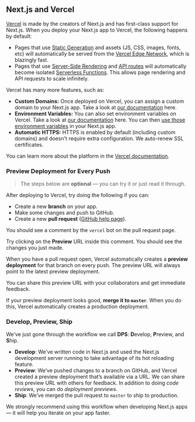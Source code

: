 ## Next.js and Vercel

[Vercel](https://vercel.com/) is made by the creators of Next.js and has first-class support for Next.js. When you deploy your Next.js app to Vercel, the following happens by default:

+   Pages that use [Static Generation](https://www.nextjs.cn/docs/basic-features/pages#static-generation-recommended) and assets (JS, CSS, images, fonts, etc) will automatically be served from the [Vercel Edge Network](https://vercel.com/docs/edge-network/overview), which is blazingly fast.
+   Pages that use [Server-Side Rendering](https://www.nextjs.cn/docs/basic-features/pages#server-side-rendering) and [API routes](https://www.nextjs.cn/docs/api-routes/introduction) will automatically become isolated [Serverless Functions](https://vercel.com/docs/serverless-functions/introduction). This allows page rendering and API requests to scale infinitely.

Vercel has many more features, such as:

+   **Custom Domains:** Once deployed on Vercel, you can assign a custom domain to your Next.js app. Take a look at [our documentation](https://vercel.com/docs/custom-domains) here.
+   **Environment Variables:** You can also set environment variables on Vercel. Take a look at [our documentation](https://vercel.com/docs/build-step#environment-variables) here. You can then [use those environment variables](https://www.nextjs.cn/docs/basic-features/environment-variables#loading-environment-variables) in your Next.js app.
+   **Automatic HTTPS:** HTTPS is enabled by default (including custom domains) and doesn't require extra configuration. We auto-renew SSL certificates.

You can learn more about the platform in the [Vercel documentation](https://vercel.com/docs).

### Preview Deployment for Every Push

> The steps below are **optional** — you can try it or just read it through.

After deploying to Vercel, try doing the following if you can:

+   Create a new **branch** on your app.
+   Make some changes and push to GitHub.
+   Create a new **pull request** ([GitHub help page](https://help.github.com/en/github/collaborating-with-issues-and-pull-requests/creating-a-pull-request)).

You should see a comment by the `vercel` bot on the pull request page.

Try clicking on the **Preview** URL inside this comment. You should see the changes you just made.

When you have a pull request open, Vercel automatically creates a **preview deployment** for that branch on every push. The preview URL will always point to the latest preview deployment.

You can share this preview URL with your collaborators and get immediate feedback.

If your preview deployment looks good, **merge it to `master`**. When you do this, Vercel automatically creates a production deployment.

### Develop, Preview, Ship

We’ve just gone through the workflow we call **DPS**: **D**evelop, **P**review, and **S**hip.

+   **Develop**: We’ve written code in Next.js and used the Next.js development server running to take advantage of its hot reloading feature.
+   **Preview**: We’ve pushed changes to a branch on GitHub, and Vercel created a preview deployment that’s available via a URL. We can share this preview URL with others for feedback. In addition to doing *code reviews*, you can do *deployment previews*.
+   **Ship**: We’ve merged the pull request to `master` to ship to production.

We strongly recommend using this workflow when developing Next.js apps — it will help you iterate on your app faster.